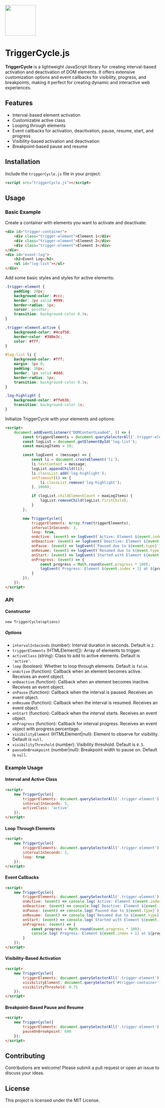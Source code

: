 <img src="https://github.com/phucbm/trigger-cycle/assets/14942380/9c8744a3-0c47-460e-8635-3c0622401401" width=100>

# TriggerCycle.js

**TriggerCycle** is a lightweight JavaScript library for creating interval-based activation and deactivation of DOM elements. It offers extensive customization options and event callbacks for visibility, progress, and breakpoints, making it perfect for creating dynamic and interactive web experiences.

## Features

- Interval-based element activation
- Customizable active class
- Looping through elements
- Event callbacks for activation, deactivation, pause, resume, start, and progress
- Visibility-based activation and deactivation
- Breakpoint-based pause and resume

## Installation

Include the `triggerCycle.js` file in your project:

```html
<script src="triggerCycle.js"></script>
```

## Usage

### Basic Example

Create a container with elements you want to activate and deactivate:

```html
<div id="trigger-container">
    <div class="trigger-element">Element 1</div>
    <div class="trigger-element">Element 2</div>
    <div class="trigger-element">Element 3</div>
</div>
<div id="event-log">
    <h2>Event Log</h2>
    <ul id="log-list"></ul>
</div>
```

Add some basic styles and styles for active elements:

```css
.trigger-element {
    padding: 20px;
    background-color: #ccc;
    border: 2px solid #999;
    border-radius: 5px;
    cursor: pointer;
    transition: background-color 0.3s;
}

.trigger-element.active {
    background-color: #4caf50;
    border-color: #388e3c;
    color: #fff;
}

#log-list li {
    background-color: #fff;
    margin: 5px 0;
    padding: 10px;
    border: 1px solid #ddd;
    border-radius: 5px;
    transition: background-color 0.3s;
}

.log-highlight {
    background-color: #ffeb3b;
    transition: background-color 1s;
}
```

Initialize TriggerCycle with your elements and options:

```html
<script>
    document.addEventListener("DOMContentLoaded", () => {
        const triggerElements = document.querySelectorAll('.trigger-element');
        const logList = document.getElementById('log-list');
        const maxLogItems = 20;

        const logEvent = (message) => {
            const li = document.createElement('li');
            li.textContent = message;
            logList.appendChild(li);
            li.classList.add('log-highlight');
            setTimeout(() => {
                li.classList.remove('log-highlight');
            }, 1000);

            if (logList.childElementCount > maxLogItems) {
                logList.removeChild(logList.firstChild);
            }
        };

        new TriggerCycle({
            triggerElements: Array.from(triggerElements),
            intervalInSeconds: 3,
            loop: true,
            onActive: (event) => logEvent(`Active: Element ${event.index + 1}`),
            onDeactive: (event) => logEvent(`Deactive: Element ${event.index + 1}`),
            onPause: (event) => logEvent(`Paused due to ${event.type}`),
            onResume: (event) => logEvent(`Resumed due to ${event.type}`),
            onStart: (event) => logEvent(`Started with Element ${event.index + 1}`),
            onProgress: (event) => {
                const progress = Math.round(event.progress * 100);
                logEvent(`Progress: Element ${event.index + 1} at ${progress}%`);
            }
        });
    });
</script>
```

### API

#### Constructor

`new TriggerCycle(options)`

##### Options

- `intervalInSeconds` (number): Interval duration in seconds. Default is `2`.
- `triggerElements` (HTMLElement[]): Array of elements to trigger.
- `activeClass` (string): Class to add to active elements. Default is `'active'`.
- `loop` (boolean): Whether to loop through elements. Default is `false`.
- `onActive` (function): Callback when an element becomes active. Receives an event object.
- `onDeactive` (function): Callback when an element becomes inactive. Receives an event object.
- `onPause` (function): Callback when the interval is paused. Receives an event object.
- `onResume` (function): Callback when the interval is resumed. Receives an event object.
- `onStart` (function): Callback when the interval starts. Receives an event object.
- `onProgress` (function): Callback for interval progress. Receives an event object with progress percentage.
- `visibilityElement` (HTMLElement|null): Element to observe for visibility. Default is `null`.
- `visibilityThreshold` (number): Visibility threshold. Default is `0.5`.
- `pauseOnBreakpoint` (number|null): Breakpoint width to pause on. Default is `null`.

### Example Usage

#### Interval and Active Class

```html
<script>
    new TriggerCycle({
        triggerElements: document.querySelectorAll('.trigger-element'),
        intervalInSeconds: 5,
        activeClass: 'active'
    });
</script>
```

#### Loop Through Elements

```html
<script>
    new TriggerCycle({
        triggerElements: document.querySelectorAll('.trigger-element'),
        intervalInSeconds: 3,
        loop: true
    });
</script>
```

#### Event Callbacks

```html
<script>
    new TriggerCycle({
        triggerElements: document.querySelectorAll('.trigger-element'),
        onActive: (event) => console.log(`Active: Element ${event.index + 1}`),
        onDeactive: (event) => console.log(`Deactive: Element ${event.index + 1}`),
        onPause: (event) => console.log(`Paused due to ${event.type}`),
        onResume: (event) => console.log(`Resumed due to ${event.type}`),
        onStart: (event) => console.log(`Started with Element ${event.index + 1}`),
        onProgress: (event) => {
            const progress = Math.round(event.progress * 100);
            console.log(`Progress: Element ${event.index + 1} at ${progress}%`);
        }
    });
</script>
```

#### Visibility-Based Activation

```html
<script>
    new TriggerCycle({
        triggerElements: document.querySelectorAll('.trigger-element'),
        visibilityElement: document.querySelector('#trigger-container'),
        visibilityThreshold: 0.75
    });
</script>
```

#### Breakpoint-Based Pause and Resume

```html
<script>
    new TriggerCycle({
        triggerElements: document.querySelectorAll('.trigger-element'),
        pauseOnBreakpoint: 600
    });
</script>
```

## Contributing

Contributions are welcome! Please submit a pull request or open an issue to discuss your ideas.

## License

This project is licensed under the MIT License.
